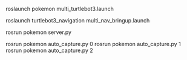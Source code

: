 roslaunch pokemon multi_turtlebot3.launch

roslaunch turtlebot3_navigation multi_nav_bringup.launch

rosrun pokemon server.py

rosrun pokemon auto_capture.py 0
rosrun pokemon auto_capture.py 1
rosrun pokemon auto_capture.py 2